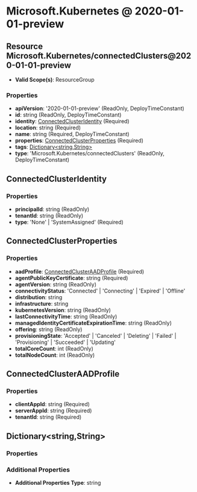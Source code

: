 # Microsoft.Kubernetes @ 2020-01-01-preview

## Resource Microsoft.Kubernetes/connectedClusters@2020-01-01-preview
* **Valid Scope(s)**: ResourceGroup
### Properties
* **apiVersion**: '2020-01-01-preview' (ReadOnly, DeployTimeConstant)
* **id**: string (ReadOnly, DeployTimeConstant)
* **identity**: [ConnectedClusterIdentity](#connectedclusteridentity) (Required)
* **location**: string (Required)
* **name**: string (Required, DeployTimeConstant)
* **properties**: [ConnectedClusterProperties](#connectedclusterproperties) (Required)
* **tags**: [Dictionary<string,String>](#dictionarystringstring)
* **type**: 'Microsoft.Kubernetes/connectedClusters' (ReadOnly, DeployTimeConstant)

## ConnectedClusterIdentity
### Properties
* **principalId**: string (ReadOnly)
* **tenantId**: string (ReadOnly)
* **type**: 'None' | 'SystemAssigned' (Required)

## ConnectedClusterProperties
### Properties
* **aadProfile**: [ConnectedClusterAADProfile](#connectedclusteraadprofile) (Required)
* **agentPublicKeyCertificate**: string (Required)
* **agentVersion**: string (ReadOnly)
* **connectivityStatus**: 'Connected' | 'Connecting' | 'Expired' | 'Offline'
* **distribution**: string
* **infrastructure**: string
* **kubernetesVersion**: string (ReadOnly)
* **lastConnectivityTime**: string (ReadOnly)
* **managedIdentityCertificateExpirationTime**: string (ReadOnly)
* **offering**: string (ReadOnly)
* **provisioningState**: 'Accepted' | 'Canceled' | 'Deleting' | 'Failed' | 'Provisioning' | 'Succeeded' | 'Updating'
* **totalCoreCount**: int (ReadOnly)
* **totalNodeCount**: int (ReadOnly)

## ConnectedClusterAADProfile
### Properties
* **clientAppId**: string (Required)
* **serverAppId**: string (Required)
* **tenantId**: string (Required)

## Dictionary<string,String>
### Properties
### Additional Properties
* **Additional Properties Type**: string


